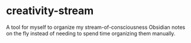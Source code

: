 # creativity-stream
A tool for myself to organize my stream-of-consciousness Obsidian notes on the fly instead of needing to spend time organizing them manually.
